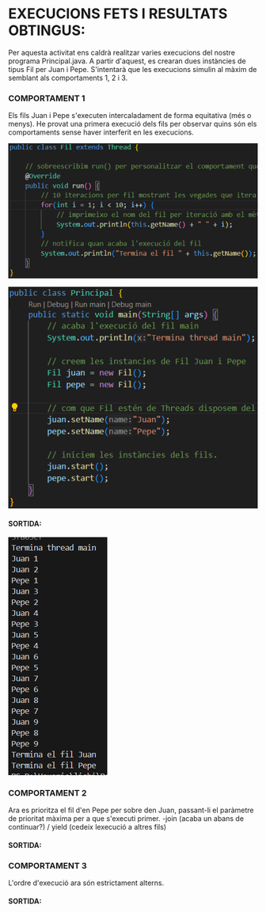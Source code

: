 # EXECUCIONS FETS I RESULTATS OBTINGUS:

Per aquesta activitat ens caldrà realitzar varies execucions del nostre programa Principal.java. A partir d'aquest, es crearan dues instàncies 
de tipus Fil per Juan i Pepe. S'intentarà que les execucions simulin al 
màxim de semblant als comportaments 1, 2 i 3.

### COMPORTAMENT 1

Els fils Juan i Pepe s'executen intercaladament de forma equitativa (més o menys). He provat una primera execució dels fils per observar quins són els comportaments sense haver interferit en les execucions. 

![Comportament 1](screenshots/0-comp-1.png)

![Codi inicial](screenshots/1-codi-original-1.png)

#### SORTIDA:
![Sortida 1](screenshots/2-sortida-1.png)

### COMPORTAMENT 2

Ara es prioritza el fil d'en Pepe per sobre den Juan, passant-li el paràmetre de prioritat màxima per a que s'executi primer.
-join (acaba un abans de continuar?) / yield (cedeix lexecució a altres fils)

#### SORTIDA:

### COMPORTAMENT 3

L'ordre d'execució ara són estrictament alterns.

#### SORTIDA: